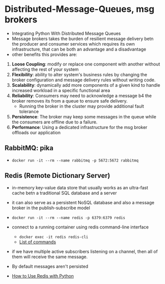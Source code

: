 # Distributed-Message-Queues, msg brokers

- Integrating Python With Distributed Message Queues
- Message brokers takes the burden of resilient message delivery betn the producer and consumer services which requires its own infrastructure, that can be both an advantage and a disadvantage
- other benefits this provides are:

1. **Loose Coupling**: modify or replace one component with another without affecting the rest of your system
2. **Flexibility**: ability to alter system's business rules by changing the broker configuration and message delivery rules without writing code.
3. **Scalability**: dynamically add more components of a given kind to handle increased workload in a specific functional area
4. **Reliability**: Consumers may need to acknowledge a message b4 the broker removes its from a queue to ensure safe delivery.
   - Running the broker in the cluster may provide additional fault tolerance
5. **Persistence**: The broker may keep some messages in the queue while the consumers are offline due to a failure.
6. **Performance**: Using a dedicated infrastructure for the msg broker offloads our application

## RabbitMQ: pika

- `docker run -it --rm --name rabbitmq -p 5672:5672 rabbitmq`

## Redis (Remote Dictionary Server)

- in-memory key-value data store that usually works as an ultra-fast cache betn a traditional SQL database and a server
- it can also serve as a persistent NoSQL database and also a message broker in the publish-subscribe model
- `docker run -it --rm --name redis -p 6379:6379 redis`
- connect to a running container using redis command-line interface
  - `docker exec -it redis redis-cli`
  - [List of commands](https://redis.io/commands/)

- if we have multiple active subscribers listening on a channel, then all of them will receive the same message.
- By default messages aren't persisted
- [How to Use Redis with Python](https://realpython.com/python-redis/)
